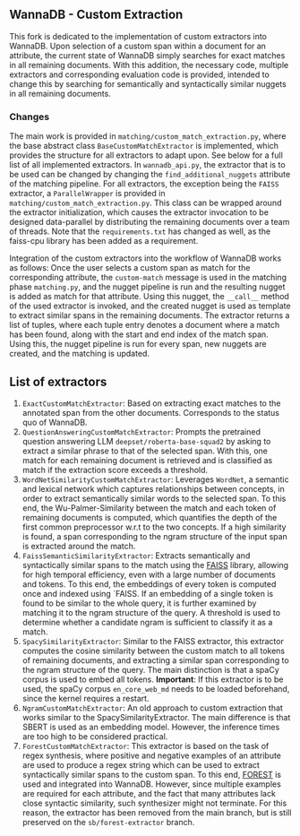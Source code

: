 ## WannaDB - Custom Extraction

This fork is dedicated to the implementation of custom extractors into WannaDB. Upon selection of a custom span within a document for an attribute, the current state of WannaDB simply searches for exact matches in all remaining documents. With this addition, the necessary code, multiple extractors and corresponding evaluation code is provided, intended to change this by searching for semantically and syntactically similar nuggets in all remaining documents.

### Changes
The main work is provided in `matching/custom_match_extraction.py`, where the base abstract class `BaseCustomMatchExtractor` is implemented, which provides the structure for all extractors to adapt upon. See below for a full list of all implemented extractors. In `wannadb_api.py`, the extractor that is to be used can be changed by changing the `find_additional_nuggets` attribute of the matching pipeline. For all extractors, the exception being the `FAISS` extractor, a `ParallelWrapper` is provided in `matching/custom_match_extraction.py`. This class can be wrapped around the extractor initialization, which causes the extractor invocation to be designed data-parallel by distributing the remaining documents over a team of threads. Note that the `requirements.txt` has changed as well, as the faiss-cpu library has been added as a requirement.

Integration of the custom extractors into the workflow of WannaDB works as follows: Once the user selects a custom span as match for the corresponding attribute, the `custom-match` message is used in the matching phase `matching.py`, and the nugget pipeline is run and the resulting nugget is added as match for that attribute. Using this nugget, the `__call__` method of the used extractor is invoked, and the created nugget is used as template to extract similar spans in the remaining documents. The extractor returns a list of tuples, where each tuple entry denotes a document where a match has been found, along with the start and end index of the match span. Using this, the nugget pipeline is run for every span, new nuggets are created, and the matching is updated.

## List of extractors

1. `ExactCustomMatchExtractor`: Based on extracting exact matches to the annotated span from the other documents. Corresponds to the status quo of WannaDB.
2. `QuestionAnsweringCustomMatchExtractor`: Prompts the pretrained question answering LLM `deepset/roberta-base-squad2` by asking to extract a similar phrase to that of the selected span. With this, one match for each remaining document is retrieved and is classified as match if the extraction score exceeds a threshold.
3. `WordNetSimilarityCustomMatchExtractor`: Leverages `WordNet`, a semantic and lexical network which captures relationships between concepts, in order to extract semantically similar words to the selected span. To this end, the Wu-Palmer-Similarity between the match and each token of remaining documents is computed, which quantifies the depth of the first common preprocessor w.r.t to the two concepts. If a high similarity is found, a span corresponding to the ngram structure of the input span is extracted around the match.
4. `FaissSemanticSimilarityExtractor`: Extracts semantically and syntactically similar spans to the match using the [FAISS](https://github.com/facebookresearch/faiss) library, allowing for high temporal efficiency, even with a large number of documents and tokens. To this end, the embeddings of every token is computed once and indexed using `FAISS. If an embedding of a single token is found to be similar to the whole query, it is further examined by matching it to the ngram structure of the query. A threshold is used to determine whether a candidate ngram is sufficient to classify it as a match.
5. `SpacySimilarityExtractor`: Similar to the FAISS extractor, this extractor computes the cosine similarity between the custom match to all tokens of remaining documents, and extracting a similar span corresponding to the ngram structure of the query. The main distinction is that a spaCy corpus is used to embed all tokens. **Important**: If this extractor is to be used, the spaCy corpus `en_core_web_md` needs to be loaded beforehand, since the kernel requires a restart. 
6. `NgramCustomMatchExtractor`: An old approach to custom extraction that works similar to the SpacySimilarityExtractor. The main difference is that SBERT is used as an embedding model. However, the inference times are too high to be considered practical.
7. `ForestCustomMatchExtractor`: This extractor is based on the task of regex synthesis, where positive and negative examples of an attribute are used to produce a regex string which can be used to extract syntactically similar spans to the custom span. To this end, [FOREST](https://github.com/marghrid/FOREST) is used and integrated into WannaDB. However, since multiple examples are required for each attribute, and the fact that many attributes lack close syntactic similarity, such synthesizer might not terminate. For this reason, the extractor has been removed from the main branch, but is still preserved on the `sb/forest-extractor` branch.

